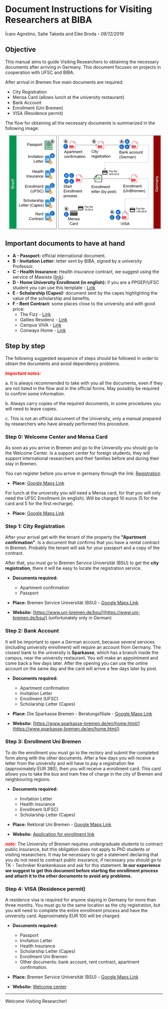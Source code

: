 # Document Instructions for Visiting Researchers at BIBA
Ícaro Agostino, Satie Takeda and Eike Broda - *09/12/2019*

## Objective

This manual aims to guide Visiting Researchers to obtaining the necessary documents after arriving in Germany. This document focuses on projects in cooperation with UFSC and BIBA.

After arrival in Bremen five main documents are required:

- City Registration
- Mensa Card (allows lunch at the university restaurant)
- Bank Account
- Enrollment (Uni Bremen)
- VISA (Residence permit)

The flow for obtaining all the necessary documents is summarized in the following image:

![Flow](https://github.com/icaroagostino/BD/raw/master/newBIBA%20(1).png)

## Important documents to have at hand

- **A - Passport:** official international document.
- **B - Invitation Letter:** letter sent by BIBA, signed by a university Professor.
- **C - Health Insurance:** Health insurance contract, we suggest using the service of Mawista ([link](https://www.mawista.com/en/)).
- **D - Home University Enrollment (in english):** if you are a PPGEP/UFSC student you can use this template - 
[Link](https://drive.google.com/open?id=18sKO0Ni9or1b0Qqov5e1e5-QjbXShtD0)
- **E - Scholarship (Capes):** document sent by the capes highlighting the value of the scholarship and benefits.
- **F - Rent Contract:** some places close to the university and with good price:
  - The Fizz - [Link](https://www.the-fizz.com/student-accommodation/bremen)
  - Galileo Residenz - [Link](https://www.galileoresidenz.de/en/home/)
  - Campus VIVA - [Link](https://www.campusviva.de/en/renting/bremen/)
  - Conways Home - [Link](https://conways-home.de/en/)

## Step by step

The following suggested sequence of steps should be followed in order to obtain the documents and avoid dependency problems.

<span style="color:red">__*Important notes:*__</span>

a. It is always recommended to take with you all the documents, even if they are not listed in the flow and in the official forms. May possibly be required to confirm some information.

b. Always carry copies of the required documents, in some procedures you will need to leave copies.

c. This is not an official document of the University, only a manual prepared by researchers who have already performed this procedure.

### Step 0: Welcome Center and Mensa Card

As soon as you arrive in Bremen and go to the University you should go to the Welcome Center. Is a support center for foreign students, they will support international researchers and their families before and during their stay in Bremen.

You can register before you arrive in germany through the link: [Registration](https://www.uni-bremen.de/en/research-alliance/welcome-center/registration-at-the-welcome-center-for-international-researchers/)

- **Place:** [Google Maps Link](https://goo.gl/maps/Jk2JjAdK4CBbfENm7)

For lunch at the university you will need a Mensa card, for that you will only need the UFSC Enrollment (in english). Will be charged 10 euros (5 for the card and 5 for the first recharge).

- **Place:** [Google Maps Link](https://goo.gl/maps/tMqfaMUT3jhUApwZ7)

### Step 1: City Registration

After your arrival get with the tenant of the property the **"Apartment confirmation"**. Is a document that confirms that you have a rental contract in Bremen. Probably the tenant will ask for your passport and a copy of the contract. 

After that, you must go to Bremen Service Universität (BSU) to get the **city registration**, there it will be easy to locate the registration service.

- **Documents required:**

  - Apartment confirmation
  - Passport

- **Place:** Bremen Service Universität (BSU) - 
  [Google Maps Link](https://goo.gl/maps/GnnWBwHyyLBEf8kP9)
  
- **Website:** [https://www.uni-bremen.de/bsu/](https://www.uni-bremen.de/bsu/)
  (unfortunately only in German)
  
### Step 2: Bank Account

It will be important to open a German account, because several services (including university enrollment) will require an account from Germany. The closest bank to the university is **Sparkasse**, which has a branch inside the campus, near the university restaurant. You will make an appointment and come back a few days later. After the opening you can use the online account on the same day and the card will arrive a few days later by post.

- **Documents required:**

  - Apartment confirmation
  - Invitation Letter
  - Enrollment (UFSC)
  - Scholarship Letter (Capes)

- **Place:** Die Sparkasse Bremen - Beratungsfiliale - 
  [Google Maps Link](https://goo.gl/maps/rEqxQTtSRghdga1FA)
  
- **Website:** [https://www.sparkasse-bremen.de/en/home.html/](https://www.sparkasse-bremen.de/en/home.html/)
  
### Step 3: Enrollment Uni Bremen

To do the enrollment you must go to the rectory and submit the completed form along with the other documents. After a few days you will receive a letter from the university and will have to pay a registration fee (approximately EUR 380), then you will receive a enrollment card. This card allows you to take the bus and tram free of charge in the city of Bremen and neighbouring regions.

- **Documents required:**

  - Invitation Letter
  - Health insurance
  - Enrollment (UFSC)
  - Scholarship Letter (Capes)

- **Place:** Rektorat Uni Bremen - 
  [Google Maps Link](https://goo.gl/maps/hxe7DtSm7qzy3QfM7)
  
- **Website:** [Application for enrollment link](https://www.uni-bremen.de/en/studies/orientation-application/applying-for-a-place/applications-from-abroad/freemover-visiting-students-at-the-university-of-bremen.html)

<span style="color:red">__*note:*__</span> The University of Bremen requires undergraduate students to contract public insurance, but this obligation does not apply to PhD students or visiting researchers. It may be necessary to get a statement declaring that you do not need to contract public insurance, if necessary you should go to TK - Techniker Krankenkasse and ask for this statement. **In our experience we suggest to get this document before starting the enrollment process and attach it to the other documents to avoid any problems.**
  
### Step 4: VISA (Residence permit)

A residence visa is required for anyone staying in Germany for more than three months. You must go to the same location as the city registration, but you will need to complete the entire enrollment process and have the university card. Approximately EUR 100 will be charged.

- **Documents required:**

  - Passport
  - Invitation Letter
  - Health Insurance
  - Scholarship Letter (Capes)
  - Enrollment Uni Bremen
  - Other documents: bank account, rent contract, apartment confirmation.

- **Place:** Bremen Service Universität (BSU) - 
  [Google Maps Link](https://goo.gl/maps/GnnWBwHyyLBEf8kP9)
  
- **Website:** [Welcome center](https://www.uni-bremen.de/en/research-alliance/welcome-center/visa-and-entry/)

***

Welcome Visiting Researcher!
